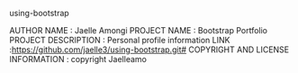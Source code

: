 using-bootstrap

AUTHOR  NAME : Jaelle Amongi
PROJECT NAME : Bootstrap Portfolio
PROJECT DESCRIPTION : Personal profile information
LINK :https://github.com/jaelle3/using-bootstrap.git#
COPYRIGHT AND LICENSE INFORMATION : copyright Jaelleamo
